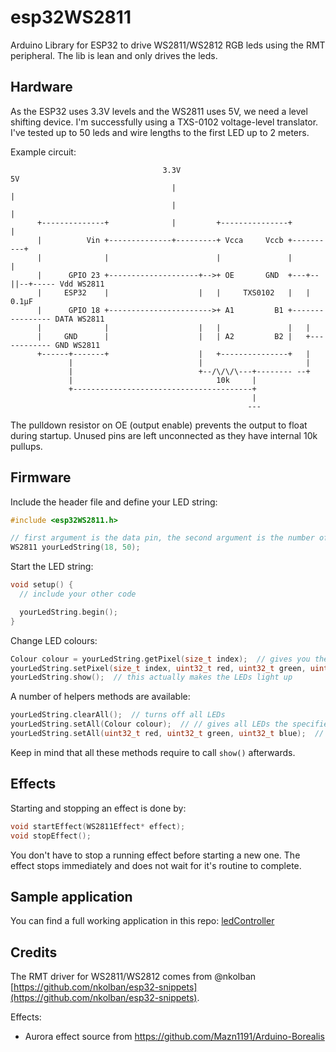 # esp32WS2811

Arduino Library for ESP32 to drive WS2811/WS2812 RGB leds using the RMT peripheral. The lib is lean and only drives the leds.

## Hardware

As the ESP32 uses 3.3V levels and the WS2811 uses 5V, we need a level shifting device.
I'm successfully using a TXS-0102 voltage-level translator. I've tested up to 50 leds and 
wire lengths to the first LED up to 2 meters.

Example circuit:

```
                                  3.3V                                  5V
                                    |                                    |
                                    |                                    |
      +--------------+              |         +---------------+          |
      |          Vin +--------------+---------+ Vcca     Vccb +----------+
      |              |                        |               |          |
      |      GPIO 23 +--------------------+-->+ OE       GND  +---+--||--+----- Vdd WS2811
      |     ESP32    |                    |   |     TXS0102   |   |  0.1µF
      |      GPIO 18 +----------------------->+ A1         B1 +---------------- DATA WS2811
      |              |                    |   |               |   |
      |     GND      |                    |   | A2         B2 |   +------------ GND WS2811
      +------+-------+                    |   +---------------+   |
             |                            |                       |
             |                            +--/\/\/\---+-------- --+
             |                                10k     |
             +----------------------------------------+
                                                      |
                                                     ---
```

The pulldown resistor on OE (output enable) prevents the output
to float during startup.
Unused pins are left unconnected as they have internal 10k pullups.

## Firmware

Include the header file and define your LED string:

```C++
#include <esp32WS2811.h>

// first argument is the data pin, the second argument is the number of LEDs
WS2811 yourLedString(18, 50);
```

Start the LED string:

```C++
void setup() {
  // include your other code

  yourLedString.begin();
}
```

Change LED colours:

```C++
Colour colour = yourLedString.getPixel(size_t index);  // gives you the Colour of the led on index.
yourLedString.setPixel(size_t index, uint32_t red, uint32_t green, uint32_t blue);
yourLedString.show();  // this actually makes the LEDs light up
```

A number of helpers methods are available:

```C++
yourLedString.clearAll();  // turns off all LEDs
yourLedString.setAll(Colour colour);  // // gives all LEDs the specified colour
yourLedString.setAll(uint32_t red, uint32_t green, uint32_t blue);  // gives all LEDs the specified colour
```

Keep in mind that all these methods require to call `show()` afterwards.

## Effects

Starting and stopping an effect is done by:

```C++
void startEffect(WS2811Effect* effect);
void stopEffect();
```

You don't have to stop a running effect before starting a new one. The effect stops immediately and does not wait for it's routine to complete.

## Sample application

You can find a full working application in this repo: [ledController](https://github.com/bertmelis/ledController)

## Credits

The RMT driver for WS2811/WS2812 comes from @nkolban [https://github.com/nkolban/esp32-snippets](https://github.com/nkolban/esp32-snippets).

Effects:
  - Aurora effect source from https://github.com/Mazn1191/Arduino-Borealis
